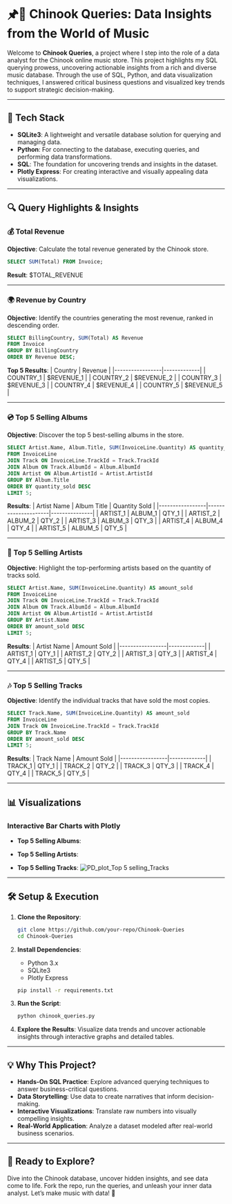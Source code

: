 # 🖈️🎵 Chinook Queries: Data Insights from the World of Music

Welcome to **Chinook Queries**, a project where I step into the role of a data analyst for the Chinook online music store. This project highlights my SQL querying prowess, uncovering actionable insights from a rich and diverse music database. Through the use of SQL, Python, and data visualization techniques, I answered critical business questions and visualized key trends to support strategic decision-making.

---

## 🔧 Tech Stack

- **SQLite3**: A lightweight and versatile database solution for querying and managing data.
- **Python**: For connecting to the database, executing queries, and performing data transformations.
- **SQL**: The foundation for uncovering trends and insights in the dataset.
- **Plotly Express**: For creating interactive and visually appealing data visualizations.

---

## 🔍 Query Highlights & Insights

### 💰 Total Revenue
**Objective**: Calculate the total revenue generated by the Chinook store.

```sql
SELECT SUM(Total) FROM Invoice;
```
**Result**: $TOTAL_REVENUE

---

### 🌍 Revenue by Country
**Objective**: Identify the countries generating the most revenue, ranked in descending order.

```sql
SELECT BillingCountry, SUM(Total) AS Revenue
FROM Invoice
GROUP BY BillingCountry
ORDER BY Revenue DESC;
```
**Top 5 Results**:
| Country         | Revenue     |
|-----------------|-------------|
| COUNTRY_1       | $REVENUE_1  |
| COUNTRY_2       | $REVENUE_2  |
| COUNTRY_3       | $REVENUE_3  |
| COUNTRY_4       | $REVENUE_4  |
| COUNTRY_5       | $REVENUE_5  |

---

### 💿 Top 5 Selling Albums
**Objective**: Discover the top 5 best-selling albums in the store.

```sql
SELECT Artist.Name, Album.Title, SUM(InvoiceLine.Quantity) AS quantity_sold
FROM InvoiceLine
JOIN Track ON InvoiceLine.TrackId = Track.TrackId
JOIN Album ON Track.AlbumId = Album.AlbumId
JOIN Artist ON Album.ArtistId = Artist.ArtistId
GROUP BY Album.Title
ORDER BY quantity_sold DESC
LIMIT 5;
```
**Results**:
| Artist Name     | Album Title         | Quantity Sold |
|-----------------|---------------------|---------------|
| ARTIST_1        | ALBUM_1            | QTY_1         |
| ARTIST_2        | ALBUM_2            | QTY_2         |
| ARTIST_3        | ALBUM_3            | QTY_3         |
| ARTIST_4        | ALBUM_4            | QTY_4         |
| ARTIST_5        | ALBUM_5            | QTY_5         |

---

### 🎤 Top 5 Selling Artists
**Objective**: Highlight the top-performing artists based on the quantity of tracks sold.

```sql
SELECT Artist.Name, SUM(InvoiceLine.Quantity) AS amount_sold
FROM InvoiceLine
JOIN Track ON InvoiceLine.TrackId = Track.TrackId
JOIN Album ON Track.AlbumId = Album.AlbumId
JOIN Artist ON Album.ArtistId = Artist.ArtistId
GROUP BY Artist.Name
ORDER BY amount_sold DESC
LIMIT 5;
```
**Results**:
| Artist Name     | Amount Sold |
|-----------------|-------------|
| ARTIST_1        | QTY_1       |
| ARTIST_2        | QTY_2       |
| ARTIST_3        | QTY_3       |
| ARTIST_4        | QTY_4       |
| ARTIST_5        | QTY_5       |

---

### 🎶 Top 5 Selling Tracks
**Objective**: Identify the individual tracks that have sold the most copies.

```sql
SELECT Track.Name, SUM(InvoiceLine.Quantity) AS amount_sold
FROM InvoiceLine
JOIN Track ON InvoiceLine.TrackId = Track.TrackId
GROUP BY Track.Name
ORDER BY amount_sold DESC
LIMIT 5;
```
**Results**:
| Track Name      | Amount Sold |
|-----------------|-------------|
| TRACK_1         | QTY_1       |
| TRACK_2         | QTY_2       |
| TRACK_3         | QTY_3       |
| TRACK_4         | QTY_4       |
| TRACK_5         | QTY_5       |

---

## 📊 Visualizations

### Interactive Bar Charts with Plotly

- **Top 5 Selling Albums**:


- **Top 5 Selling Artists**:


- **Top 5 Selling Tracks**:
![PD_plot_Top 5 selling_Tracks](https://github.com/user-attachments/assets/d4de77dd-edbd-4e76-945a-adb01e43199e)


---

## 🛠️ Setup & Execution

1. **Clone the Repository**:
   ```bash
   git clone https://github.com/your-repo/Chinook-Queries
   cd Chinook-Queries
   ```

2. **Install Dependencies**:
   - Python 3.x
   - SQLite3
   - Plotly Express

   ```bash
   pip install -r requirements.txt
   ```

3. **Run the Script**:
   ```bash
   python chinook_queries.py
   ```

4. **Explore the Results**: Visualize data trends and uncover actionable insights through interactive graphs and detailed tables.

---

## 💡 Why This Project?

- **Hands-On SQL Practice**: Explore advanced querying techniques to answer business-critical questions.
- **Data Storytelling**: Use data to create narratives that inform decision-making.
- **Interactive Visualizations**: Translate raw numbers into visually compelling insights.
- **Real-World Application**: Analyze a dataset modeled after real-world business scenarios.

---

## 🚀 Ready to Explore?

Dive into the Chinook database, uncover hidden insights, and see data come to life. Fork the repo, run the queries, and unleash your inner data analyst. Let’s make music with data! 🎵
